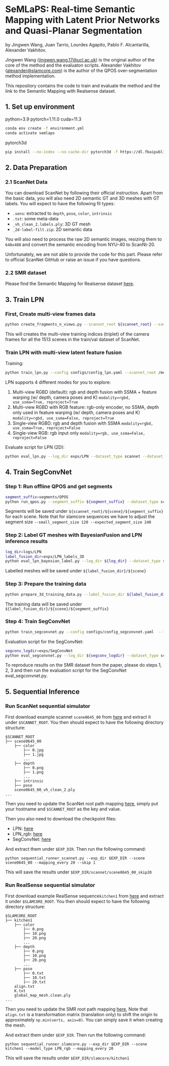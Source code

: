 # SeMLaPS: Real-time Semantic Mapping with Latent Prior Networks and Quasi-Planar Segmentation
by Jingwen Wang, Juan Tarrio, Lourdes Agapito, Pablo F. Alcantarilla, Alexander Vakhitov.

Jingwen Wang (jingwen.wang.17@ucl.ac.uk) is the original author of the core of the method and the evaluaton scripts.
Alexander Vakhitov (alexander@slamcore.com) is the author of the QPOS over-segmentation method implementation.

This repository contains the code to train and evaluate the method and the link to the Semantic Mapping with Realsense dataset.


## 1. Set up environment

python=3.9
pytorch=1.11.0
cuda=11.3

```bash
conda env create -f environment.yml
conda activate semlaps
```

pytorch3d
```bash
pip install --no-index --no-cache-dir pytorch3d -f https://dl.fbaipublicfiles.com/pytorch3d/packaging/wheels/py39_cu113_pyt1110/download.html
```

## 2. Data Preparation

### 2.1 ScanNet Data

You can download ScanNet by following their official instruction. 
Apart from the basic data, you will also need 2D semantic GT and 3D meshes with GT labels. You will expect to have the following fil types:

* `.sens`: extracted to `depth`, `pose`, `color`, `intrinsic`
* `.txt`: some meta-data
* `_vh_clean_2.labels.ply`: 3D GT mesh
* `_2d-label-filt.zip`: 2D semantic data

You will also need to process the raw 2D semantic images, resizing them to `640x480` and convert the semantic encoding from NYU-40 to ScanNt-20.

Unfortunately, we are not able to provide the code for this part. Please refer to official ScanNet GitHub or raise an issue if you have questions.


### 2.2 SMR dataset
Please find the Semantic Mapping for Realsense dataset [here](https://drive.google.com/file/d/1_jHFrrQj6_9JK6G4NkTSoWSDiLESeE-q/view?usp=drive_link). 

## 3. Train LPN

### First, Create multi-view frames data

```bash
python create_fragments_n_views.py --scannet_root ${scannet_root} --save_files_root image_pairs
```

This will creates the multi-view training indices (triplet) of the camera frames for all the 1513 scenes in the train/val dataset of ScanNet.

### Train LPN with multi-view latent feature fusion

Training:

```bash
python train_lpn.py --config configs/config_lpn.yaml --scannet_root /media/jingwen/Data2/scannet/scans --log_dir exps/LPN
```

LPN supports 4 different modes for you to explore:

1. Multi-view RGBD (default): rgb and depth fusion with SSMA + feature warping (w/ depth, camera poses and K) `modality=rgbd, use_ssma=True, reproject=True`
2. Multi-view RGBD with RGB feature: rgb-only encoder, no SSMA, depth only used in feature warping (w/ depth, camera poses and K) `modality=rgbd, use_ssma=False, reproject=True`
3. Single-view RGBD: rgb and depth fusion with SSMA `modality=rgbd, use_ssma=True, reproject=False`
4. Single-view RGB: rgb input only `modality=rgb, use_ssma=False, reproject=False`

Evaluate script for LPN (2D):

```bash
python eval_lpn.py --log_dir exps/LPN --dataset_type scannet --dataset_root /media/jingwen/Data3/scannet/scans --save_dir exps/LPN/eval/scannet_val --eval
```

## 4. Train SegConvNet

### Step 1: Run offline QPOS and get segments

```bash
segment_suffix=segments/QPOS
python run_qpos.py --segment_suffix ${segment_suffix} --dataset_type scannet --dataset_root ${scannet_root} --small_segment_size 30 --expected_segment_size 60
```
Segments will be saved under `${scannet_root}/${scene}/${segment_suffix}` for each scene. Note that for slamcore sequences we have to adjust the segment size `--small_segment_size 120 --expected_segment_size 240`

### Step 2: Label GT meshes with BayesianFusion and LPN inference results

```bash
log_dir=logs/LPN
label_fusion_dir=exps/LPN_labels_3D
python eval_lpn_bayesian_label.py --log_dir ${log_dir} --dataset_type scannet --dataset_root ${scannet_root} --save_dir ${label_fusion_dir}
```

Labelled meshes will be saved under `${label_fusion_dir}/${scene}`

### Step 3: Prepare the training data

```bash
python prepare_3d_training_data.py --label_fusion_dir ${label_fusion_dir} --segment_suffix ${segment_suffix} --dataset_type scannet --dataset_root ${scannet_root} --save_mesh
```
The training data will be saved under `${label_fusion_dir}/${scene}/${segment_suffix}`

### Step 4: Train SegConvNet

```bash
python train_segconvnet.py --config configs/config_segconvnet.yaml  --log_dir exps/SegConvNet --label_fusion_dir ${label_fusion_dir} --segment_suffix ${segment_suffix}
```

Evaluation script for the SegConvNet:

```bash
segconv_logdir=exps/SegConvNet
python eval_segconvnet.py --log_dir ${segconv_logdir} --dataset_type scannet --dataset_root ${scannet_root} --label_fusion_dir ${label_fusion_dir} --segment_suffix ${segment_suffix} --save_dir exps/SegConvNet_labels
```

To reproduce results on the SMR dataset from the paper, please do steps 1, 2, 3 and then run the evaluation script for the SegConvNet eval_segconvnet.py.
## 5. Sequential Inference

### Run ScanNet sequential simulator

First download example scannet `scene0645_00` from [here](https://drive.google.com/file/d/1J-TR-B27bXkIew1pekXNxIwVz8BZriv7/view?usp=sharing) and extract it under `$SCANNET_ROOT`. You then should expect to have the following directory structure:
```
$SCANNET_ROOT
├── scene0645_00
    ├── color
        ├── 0.jpg
        ├── 1.jpg
        ...
    ├── depth
        ├── 0.png
        ├── 1.png
        ...
    ├── intrinsic
    ├── pose
    scene0645_00_vh_clean_2.ply
...
```
Then you need to update the ScanNet root path mapping [here](https://github.com/slamcore/semlaps/blob/master/config.py#L25:L28), simply put your hostname and `$SCANNET_ROOT` as the key and value. 

Then you also need to download the checkpoint files:
- LPN: [here](https://drive.google.com/file/d/1Ozn6Kg69R-yBHoMbDHKn64BurT1VmlN5/view?usp=sharing)
- LPN_rgb: [here](https://drive.google.com/file/d/1b41kXCypAh_YJwDA1oRqK_GwZOieYuwh/view?usp=sharing)
- SegConvNet: [here](https://drive.google.com/file/d/1QROJyPaeryMphANQrI45pYqrEr3AMqjC/view?usp=sharing)

And extract them under `$EXP_DIR`. Then run the following command:
```
python sequential_runner_scannet.py --exp_dir $EXP_DIR --scene scene0645_00 --mapping_every 20 --skip 1
```
This will save the results under `$EXP_DIR/scannet/scene0645_00_skip20`

### Run RealSense sequential simulator
First download example RealSense sequence`kitchen1` from [here](https://drive.google.com/file/d/1hptm3W6VhPkieO-G-oyf3wly8Oe_B-m2/view?usp=sharing) and extract it under `$SLAMCORE_ROOT`. You then should expect to have the following directory structure:
```
$SLAMCORE_ROOT
├── kitchen1
    ├── color
        ├── 0.png
        ├── 10.png
        ├── 20.png
        ...
    ├── depth
        ├── 0.png
        ├── 10.png
        ├── 20.png
        ...
    ├── pose
        ├── 0.txt
        ├── 10.txt
        ├── 20.txt
    align.txt
    K.txt
    global_map_mesh.clean.ply
...
```
Then you need to update the SMR root path mapping [here](https://github.com/slamcore/semlaps/blob/master/config.py#L31:L34), 
Note that `align.txt` is a transformation matrix (translation only) to shift the origin to approximately `np.min(verts, axis=0)`. You can simply save it when creating the mesh.

And extract them under `$EXP_DIR`. Then run the following command:
```
python sequential_runner_slamcore.py --exp_dir $EXP_DIR --scene kitchen1 --model_type LPN_rgb --mapping_every 20
```
This will save the results under `$EXP_DIR/slamcore/kitchen1`

